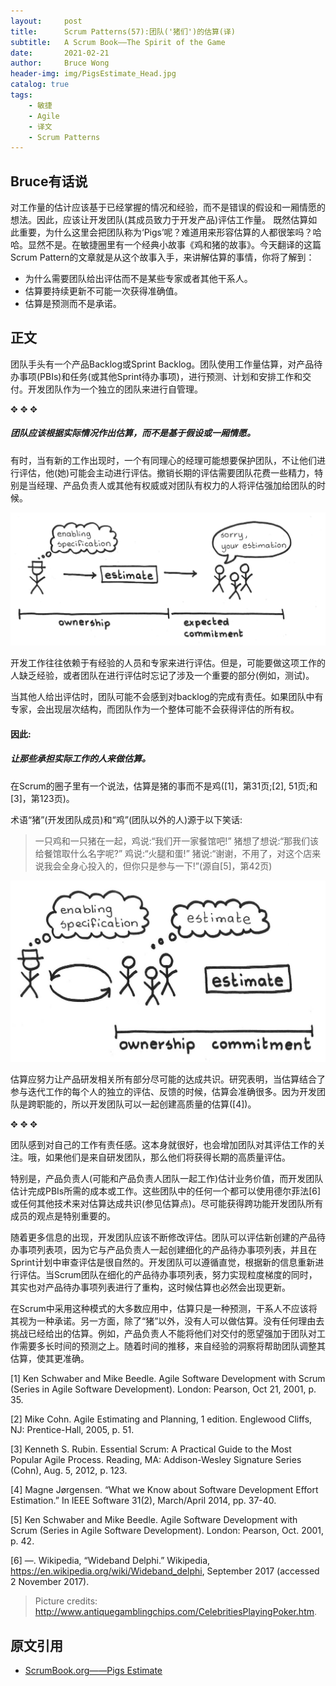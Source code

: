 ```yaml
---
layout:     post
title:      Scrum Patterns(57):团队('猪们')的估算(译)
subtitle:   A Scrum Book——The Spirit of the Game
date:       2021-02-21
author:     Bruce Wong
header-img: img/PigsEstimate_Head.jpg  
catalog: true
tags:
    - 敏捷
    - Agile
    - 译文
    - Scrum Patterns
---
```


##  Bruce有话说   
对工作量的估计应该基于已经掌握的情况和经验，而不是错误的假设和一厢情愿的想法。因此，应该让开发团队(其成员致力于开发产品)评估工作量。 既然估算如此重要，为什么这里会把团队称为‘Pigs’呢？难道用来形容估算的人都很笨吗？哈哈。显然不是。在敏捷圈里有一个经典小故事《鸡和猪的故事》。今天翻译的这篇Scrum Pattern的文章就是从这个故事入手，来讲解估算的事情，你将了解到：  
+ 为什么需要团队给出评估而不是某些专家或者其他干系人。 
+ 估算要持续更新不可能一次获得准确值。  
+ 估算是预测而不是承诺。

## 正文   

团队手头有一个产品Backlog或Sprint Backlog。团队使用工作量估算，对产品待办事项(PBIs)和任务(或其他Sprint待办事项)，进行预测、计划和安排工作和交付。开发团队作为一个独立的团队来进行自管理。  

✥       ✥       ✥ 

##### 团队应该根据实际情况作出估算，而不是基于假设或一厢情愿。  

有时，当有新的工作出现时，一个有同理心的经理可能想要保护团队，不让他们进行评估，他(她)可能会主动进行评估。撤销长期的评估需要团队花费一些精力，特别是当经理、产品负责人或其他有权威或对团队有权力的人将评估强加给团队的时候。  

![PigsEstimate_Pre.jpg](/img/scrum/PigsEstimate_Pre.jpg)  

开发工作往往依赖于有经验的人员和专家来进行评估。但是，可能要做这项工作的人缺乏经验，或者团队在进行评估时忘记了涉及一个重要的部分(例如，测试)。  

当其他人给出评估时，团队可能不会感到对backlog的完成有责任。如果团队中有专家，会出现层次结构，而团队作为一个整体可能不会获得评估的所有权。  

#### 因此:  

##### 让那些承担实际工作的人来做估算。
在Scrum的圈子里有一个说法，估算是猪的事而不是鸡([1]，第31页;[2], 51页;和[3]，第123页)。  

术语“猪”(开发团队成员)和“鸡”(团队以外的人)源于以下笑话:  
> 一只鸡和一只猪在一起，鸡说:“我们开一家餐馆吧!” 猪想了想说:“那我们该给餐馆取什么名字呢?” 鸡说:“火腿和蛋!” 猪说:“谢谢，不用了，对这个店来说我会全身心投入的，但你只是参与一下!”(源自[5]，第42页)  

![PigsEstimate_Post.jpg](/img/scrum/PigsEstimate_Post.jpg)  

估算应努力让产品研发相关所有部分尽可能的达成共识。研究表明，当估算结合了参与迭代工作的每个人的独立的评估、反馈的时候，估算会准确很多。因为开发团队是跨职能的，所以开发团队可以一起创建高质量的估算([4])。  


✥       ✥       ✥   

团队感到对自己的工作有责任感。这本身就很好，也会增加团队对其评估工作的关注。哦，如果他们是来自研发团队，那么他们将获得长期的高质量评估。  

特别是，产品负责人(可能和产品负责人团队一起工作)估计业务价值，而开发团队估计完成PBIs所需的成本或工作。这些团队中的任何一个都可以使用德尔菲法[6]或任何其他技术来对估算达成共识(参见估算点)。尽可能获得跨功能开发团队所有成员的观点是特别重要的。  

随着更多信息的出现，开发团队应该不断修改评估。团队可以评估新创建的产品待办事项列表项，因为它与产品负责人一起创建细化的产品待办事项列表，并且在Sprint计划中审查评估是很自然的。开发团队可以遵循直觉，根据新的信息重新进行评估。当Scrum团队在细化的产品待办事项列表，努力实现粒度梯度的同时，其实也对产品待办事项列表进行了重构，这时候估算也必然会出现更新。  

在Scrum中采用这种模式的大多数应用中，估算只是一种预测，干系人不应该将其视为一种承诺。另一方面，除了“猪”以外，没有人可以做估算。没有任何理由去挑战已经给出的估算。例如，产品负责人不能将他们对交付的愿望强加于团队对工作需要多长时间的预测之上。随着时间的推移，来自经验的洞察将帮助团队调整其估算，使其更准确。  

[1] Ken Schwaber and Mike Beedle. Agile Software Development with Scrum (Series in Agile Software Development). London: Pearson, Oct 21, 2001, p. 35.

[2] Mike Cohn. Agile Estimating and Planning, 1 edition. Englewood Cliffs, NJ: Prentice-Hall, 2005, p. 51.

[3] Kenneth S. Rubin. Essential Scrum: A Practical Guide to the Most Popular Agile Process. Reading, MA: Addison-Wesley Signature Series (Cohn), Aug. 5, 2012, p. 123.

[4] Magne Jørgensen. “What we Know about Software Development Effort Estimation.” In IEEE Software 31(2), March/April 2014, pp. 37-40.

[5] Ken Schwaber and Mike Beedle. Agile Software Development with Scrum (Series in Agile Software Development). London: Pearson, Oct. 2001, p. 42.

[6] —. Wikipedia, “Wideband Delphi.” Wikipedia, https://en.wikipedia.org/wiki/Wideband_delphi, September 2017 (accessed 2 November 2017).


> Picture credits: http://www.antiquegamblingchips.com/CelebritiesPlayingPoker.htm.

## 原文引用
- [ScrumBook.org——Pigs Estimate](http://scrumbook.org.datasenter.no/value-stream/estimation-points/pigs-estimate.html)

